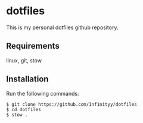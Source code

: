 # dotfiles

This is my personal dotfiles github repository.

## Requirements
linux, git, stow

## Installation

Run the following commands:

```
$ git clone https://github.com/Inf1nityy/dotfiles 
$ cd dotfiles
$ stow .
```
